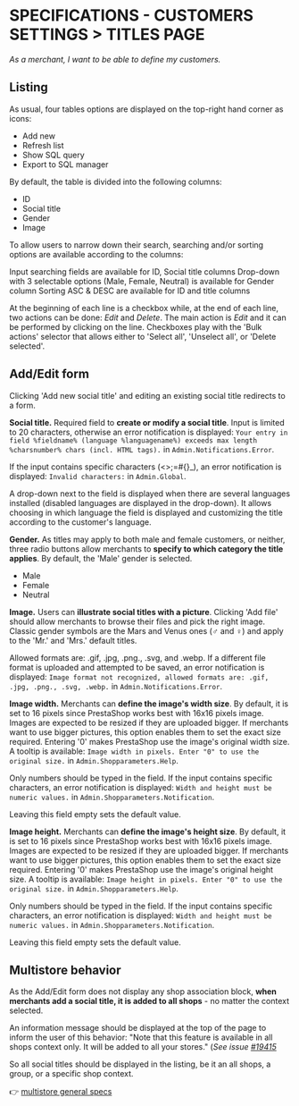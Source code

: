 # **SPECIFICATIONS - CUSTOMERS SETTINGS > TITLES PAGE**


_As a merchant, I want to be able to define my customers._

## Listing

As usual, four tables options are displayed on the top-right hand corner as icons: 

- Add new<br>
- Refresh list<br>
- Show SQL query<br>
- Export to SQL manager<br>

By default, the table is divided into the following columns:

- ID<br>
- Social title<br>
- Gender<br>
- Image<br>

To allow users to narrow down their search, searching and/or sorting options are available according to the columns:

Input searching fields are available for ID, Social title columns
Drop-down with 3 selectable options (Male, Female, Neutral) is available for Gender column
Sorting ASC & DESC are available for ID and title columns

At the beginning of each line is a checkbox while, at the end of each line, two actions can be done: _Edit_ and _Delete_. The main action is _Edit_ and it can be performed by clicking on the line.
Checkboxes play with the 'Bulk actions' selector that allows either to 'Select all', 'Unselect all', or 'Delete selected'.


## Add/Edit form

Clicking 'Add new social title' and editing an existing social title redirects to a form.

**Social title.** Required field to **create or modify a social title**. Input is limited to 20 characters, otherwise an error notification is displayed: `Your entry in field %fieldname% (language %languagename%) exceeds max length %charsnumber% chars (incl. HTML tags).` in `Admin.Notifications.Error`.

If the input contains specific characters (<>;=#{}_), an error notification is displayed: `Invalid characters:` in `Admin.Global`.

A drop-down next to the field is displayed when there are several languages installed (disabled languages are displayed in the drop-down). It allows choosing in which language the field is displayed and customizing the title according to the customer's language.

**Gender.** As titles may apply to both male and female customers, or neither, three radio buttons allow merchants to **specify to which category the title applies**. By default, the 'Male' gender is selected.

- Male<br>
- Female<br>
- Neutral<br>

**Image.** Users can **illustrate social titles with a picture**. Clicking 'Add file' should allow merchants to browse their files and pick the right image. Classic gender symbols are the Mars and Venus ones (♂ and ♀) and apply to the 'Mr.' and 'Mrs.' default titles.

Allowed formats are: .gif, .jpg, .png., .svg, and .webp. If a different file format is uploaded and attempted to be saved, an error notification is displayed: `Image format not recognized, allowed formats are: .gif, .jpg, .png., .svg, .webp.` in `Admin.Notifications.Error`.

**Image width.** Merchants can **define the image's width size**. By default, it is set to 16 pixels since PrestaShop works best with 16x16 pixels image. Images are expected to be resized if they are uploaded bigger. If merchants want to use bigger pictures, this option enables them to set the exact size required. Entering '0' makes PrestaShop use the image's original width size. A tooltip is available: `Image width in pixels. Enter "0" to use the original size.` in `Admin.Shopparameters.Help`.

Only numbers should be typed in the field. If the input contains specific characters, an error notification is displayed: `Width and height must be numeric values.` in `Admin.Shopparameters.Notification`.

Leaving this field empty sets the default value.

**Image height.** Merchants can **define the image's height size**. By default, it is set to 16 pixels since PrestaShop works best with 16x16 pixels image. Images are expected to be resized if they are uploaded bigger. If merchants want to use bigger pictures, this option enables them to set the exact size required. Entering '0' makes PrestaShop use the image's original height size. A tooltip is available: `Image height in pixels. Enter "0" to use the original size.` in `Admin.Shopparameters.Help`.

Only numbers should be typed in the field. If the input contains specific characters, an error notification is displayed: `Width and height must be numeric values.` in `Admin.Shopparameters.Notification`.

Leaving this field empty sets the default value.


## Multistore behavior

As the Add/Edit form does not display any shop association block, **when merchants add a social title, it is added to all shops** - no matter the context selected. 

An information message should be displayed at the top of the page to inform the user of this behavior: "Note that this feature is available in all shops context only. It will be added to all your stores." (_See issue [#19415](https://github.com/PrestaShop/PrestaShop/issues/19415)_

So all social titles should be displayed in the listing, be it an all shops, a group, or a specific shop context.

:point_right: [multistore general specs](../../multistoregeneralspecs.md)
